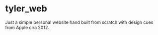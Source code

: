 # tyler_web
Just a simple personal website hand built from scratch with design cues from Apple cira 2012.
